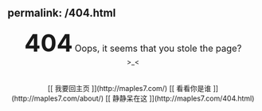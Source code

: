 permalink: /404.html
---

<center><b><font size="10">404</font></b>
<font size="4">Oops, it seems that you stole the page?</font><br/>>_<</center>
<br /><br />
<center>[[ 我要回主页 ]](http://maples7.com/)
[[ 看看你是谁 ]](http://maples7.com/about/)
[[ 静静呆在这 ]](http://maples7.com/404.html)</center>
